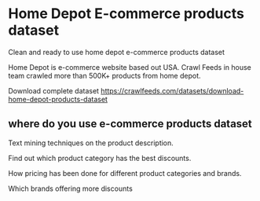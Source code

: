 # Home Depot E-commerce products dataset
Clean and ready to use home depot e-commerce products dataset

Home Depot is e-commerce website based out USA. Crawl Feeds in house team crawled more than 500K+ products from home depot.


Download complete dataset
https://crawlfeeds.com/datasets/download-home-depot-products-dataset

## where do you use e-commerce products dataset

Text mining techniques on the product description.

Find out which product category has the best discounts.

How pricing has been done for different product categories and brands.

Which brands offering more discounts
